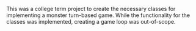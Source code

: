 This was a college term project to create the necessary classes for implementing a monster turn-based game. While the functionality for the classes was implemented, creating a game loop was out-of-scope.
